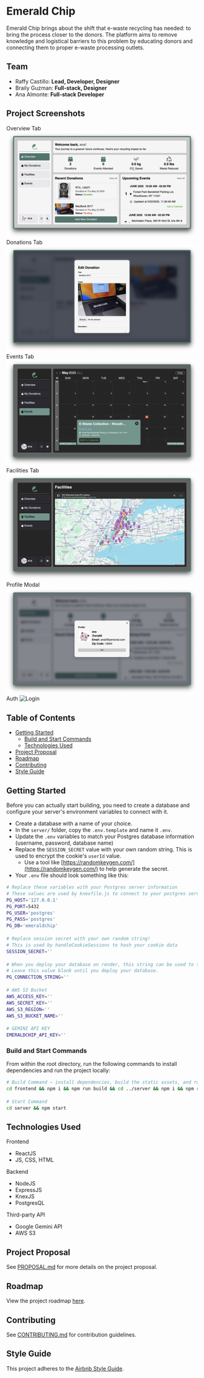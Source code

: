 # Emerald Chip

Emerald Chip brings about the shift that e-waste recycling has needed: to bring the process closer to the donors. The platform aims to remove knowledge and logistical barriers to this problem by educating donors and connecting them to proper e-waste processing outlets.

## Team

  - Raffy Castillo: **Lead, Developer, Designer**
  - Braily Guzman: **Full-stack, Designer**
  - Ana Almonte: **Full-stack Developer**

## Project Screenshots
Overview Tab
![Overview Tab](./md-assets/ec_overview_1.png)
Donations Tab
![Donations Tab](./md-assets/ec_donations_2.png)
Events Tab
![Events Tab](./md-assets/ec_calendar_d.png)
Facilities Tab
![Facilities Tab](./md-assets/ec_facilities.png)
Profile Modal
![Profile Modal](./md-assets/ec_profile_modal.png)
Auth
![Login](./md-assets/ec_login.png)


## Table of Contents
- [Getting Started](#getting-started)
  - [Build and Start Commands](#build-and-start-commands)
  - [Technologies Used](#technologies-used)
- [Project Proposal](#project-proposal)
- [Roadmap](#roadmap)
- [Contributing](#contributing)
- [Style Guide](#style-guide)

## Getting Started

Before you can actually start building, you need to create a database and configure your server's environment variables to connect with it.

- Create a database with a name of your choice.
- In the `server/` folder, copy the `.env.template` and name it `.env`.
- Update the `.env` variables to match your Postgres database information (username, password, database name)
- Replace the `SESSION_SECRET` value with your own random string. This is used to encrypt the cookie's `userId` value.
  - Use a tool like [https://randomkeygen.com/](https://randomkeygen.com/) to help generate the secret.
- Your `.env` file should look something like this:

```sh
# Replace these variables with your Postgres server information
# These values are used by knexfile.js to connect to your postgres server
PG_HOST='127.0.0.1'
PG_PORT=5432
PG_USER='postgres'
PG_PASS='postgres'
PG_DB='emeraldchip'

# Replace session secret with your own random string!
# This is used by handleCookieSessions to hash your cookie data
SESSION_SECRET=''

# When you deploy your database on render, this string can be used to test SQL queries to the deployed database.
# Leave this value blank until you deploy your database.
PG_CONNECTION_STRING=''

# AWS S3 Bucket
AWS_ACCESS_KEY=''
AWS_SECRET_KEY=''
AWS_S3_REGION=''
AWS_S3_BUCKET_NAME=''

# GEMINI API KEY
EMERALDCHIP_API_KEY=''
```

### Build and Start Commands

From within the root directory, run the following commands to install dependencies and run the project locally:

```sh
# Build Command — install dependencies, build the static assets, and run migrations/seeds
cd frontend && npm i && npm run build && cd ../server && npm i && npm run migrate && npm run seed && cd ..

# Start Command
cd server && npm start
```

## Technologies Used

Frontend 
- ReactJS
- JS, CSS, HTML

Backend 
- NodeJS
- ExpressJS
- KnexJS
- PostgresQL

Third-party API
- Google Gemini API
- AWS S3

## Project Proposal

See [PROPOSAL.md](PROPOSAL.md) for more details on the project proposal.

## Roadmap

View the project roadmap [here](LINK_TO_PROJECTS_TAB).

## Contributing

See [CONTRIBUTING.md](CONTRIBUTING.md) for contribution guidelines.

## Style Guide

This project adheres to the [Airbnb Style Guide](https://github.com/airbnb/javascript).
